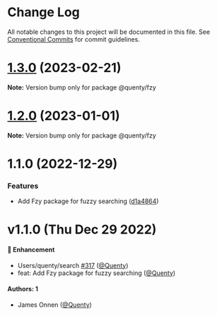 # Change Log

All notable changes to this project will be documented in this file.
See [Conventional Commits](https://conventionalcommits.org) for commit guidelines.

# [1.3.0](https://github.com/Quenty/NevermoreEngine/compare/@quenty/fzy@1.2.0...@quenty/fzy@1.3.0) (2023-02-21)

**Note:** Version bump only for package @quenty/fzy





# [1.2.0](https://github.com/Quenty/NevermoreEngine/compare/@quenty/fzy@1.1.0...@quenty/fzy@1.2.0) (2023-01-01)

**Note:** Version bump only for package @quenty/fzy





# 1.1.0 (2022-12-29)


### Features

* Add Fzy package for fuzzy searching ([d1a4864](https://github.com/Quenty/NevermoreEngine/commit/d1a486423c84db737895c65c4b7f44005bc48e2f))





# v1.1.0 (Thu Dec 29 2022)

#### 🚀 Enhancement

- Users/quenty/search [#317](https://github.com/Quenty/NevermoreEngine/pull/317) ([@Quenty](https://github.com/Quenty))
- feat: Add Fzy package for fuzzy searching ([@Quenty](https://github.com/Quenty))

#### Authors: 1

- James Onnen ([@Quenty](https://github.com/Quenty))
